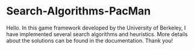 # Search-Algorithms-PacMan
Hello. In this game framework developed by the University of Berkeley, I have implemented several search algorithms and heuristics. More details about the solutions can be found in the documentation. Thank you!
